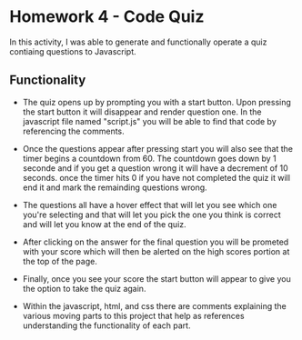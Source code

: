 # Homework 4 - Code Quiz

In this activity, I was able to generate and functionally operate a quiz contiaing questions to Javascript.

## Functionality 

* The quiz opens up by prompting you with a start button. Upon pressing the start button it will disappear and render question one. In the javascript file named "script.js" you will be able to find that code by referencing the comments.

* Once the questions appear after pressing start you will also see that the timer begins a countdown from 60. The countdown goes down by 1 seconde and if you get a question wrong it will have a decrement of 10 seconds. once the timer hits 0 if you have not completed the quiz it will end it and mark the remainding questions wrong. 

* The questions all have a hover effect that will let you see which one you're selecting and that will let you pick the one you think is correct and will let you know at the end of the quiz. 

* After clicking on the answer for the final question you will be prometed with your score which will then be alerted on the high scores portion at the top of the page. 

* Finally, once you see your score the start button will appear to give you the option to take the quiz again. 

* Within the javascript, html, and css there are comments explaining the various moving parts to this project that help as references understanding the functionality of each part. 
